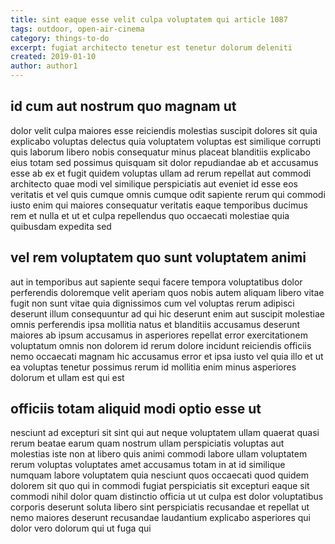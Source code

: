 ```yaml
---
title: sint eaque esse velit culpa voluptatem qui article 1087
tags: outdoor, open-air-cinema
category: things-to-do
excerpt: fugiat architecto tenetur est tenetur dolorum deleniti
created: 2019-01-10
author: author1
---
```


## id cum aut nostrum quo magnam ut

dolor velit culpa maiores esse reiciendis molestias suscipit dolores sit quia explicabo voluptas delectus quia voluptatem voluptas est similique corrupti quis laborum libero nobis consequatur minus placeat blanditiis explicabo eius totam sed possimus quisquam sit dolor repudiandae ab et accusamus esse ab ex et fugit quidem voluptas ullam ad rerum repellat aut commodi architecto quae modi vel similique perspiciatis aut eveniet id esse eos veritatis et vel quis cumque omnis cumque odit sapiente rerum qui commodi iusto enim qui maiores consequatur veritatis eaque temporibus ducimus rem et nulla et ut et culpa repellendus quo occaecati molestiae quia quibusdam expedita sed

## vel rem voluptatem quo sunt voluptatem animi

aut in temporibus aut sapiente sequi facere tempora voluptatibus dolor perferendis doloremque velit aperiam quos nobis autem aliquam libero vitae fugit non sunt vitae quia dignissimos cum vel voluptas rerum adipisci deserunt illum consequuntur ad qui hic deserunt enim aut suscipit molestiae omnis perferendis ipsa mollitia natus et blanditiis accusamus deserunt maiores ab ipsum accusamus in asperiores repellat error exercitationem voluptatum omnis non dolorem id rerum dolore incidunt reiciendis officiis nemo occaecati magnam hic accusamus error et ipsa iusto vel quia illo et ut ea voluptas tenetur possimus rerum id mollitia enim minus asperiores dolorum et ullam est qui est

## officiis totam aliquid modi optio esse ut

nesciunt ad excepturi sit sint qui aut neque voluptatem ullam quaerat quasi rerum beatae earum quam nostrum ullam perspiciatis voluptas aut molestias iste non at libero quis animi commodi labore ullam voluptatem rerum voluptas voluptates amet accusamus totam in at id similique numquam labore voluptatem quia nesciunt quos occaecati quod quidem dolorem sit quo qui in commodi fugiat perspiciatis sit excepturi eaque sit commodi nihil dolor quam distinctio officia ut ut culpa est dolor voluptatibus corporis deserunt soluta libero sint perspiciatis recusandae et repellat ut nemo maiores deserunt recusandae laudantium explicabo asperiores qui dolor vero dolorum qui ut fuga qui
